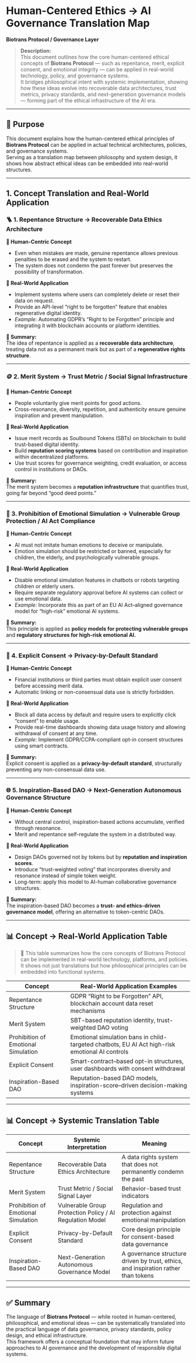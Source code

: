 # Human-Centered Ethics → AI Governance Translation Map  
**Biotrans Protocol / Governance Layer**

> **Description:**  
> This document outlines how the core human-centered ethical concepts of **Biotrans Protocol** — such as repentance, merit, explicit consent, and emotional integrity — can be applied in real-world technology, policy, and governance systems.  
> It bridges philosophical intent with systemic implementation, showing how these ideas evolve into recoverable data architectures, trust metrics, privacy standards, and next-generation governance models — forming part of the ethical infrastructure of the AI era.

---

## 📜 Purpose

This document explains how the human-centered ethical principles of **Biotrans Protocol** can be applied in actual technical architectures, policies, and governance systems.  
Serving as a translation map between philosophy and system design, it shows how abstract ethical ideas can be embedded into real-world structures.

---

## 1. Concept Translation and Real-World Application

### 🪜 1. Repentance Structure → Recoverable Data Ethics Architecture

**📜 Human-Centric Concept**  
- Even when mistakes are made, genuine repentance allows previous penalties to be erased and the system to restart.  
- The system does not condemn the past forever but preserves the possibility of transformation.

**🧠 Real-World Application**  
- Implement systems where users can completely delete or reset their data on request.  
- Provide an API-level “right to be forgotten” feature that enables regenerative digital identity.  
- *Example:* Automating GDPR’s “Right to be Forgotten” principle and integrating it with blockchain accounts or platform identities.

**📌 Summary:**  
The idea of repentance is applied as a **recoverable data architecture**, treating data not as a permanent mark but as part of a **regenerative rights structure**.

---

### 🪙 2. Merit System → Trust Metric / Social Signal Infrastructure

**📜 Human-Centric Concept**  
- People voluntarily give merit points for good actions.  
- Cross-resonance, diversity, repetition, and authenticity ensure genuine inspiration and prevent manipulation.

**🧠 Real-World Application**  
- Issue merit records as Soulbound Tokens (SBTs) on blockchain to build trust-based digital identity.  
- Build **reputation scoring systems** based on contribution and inspiration within decentralized platforms.  
- Use trust scores for governance weighting, credit evaluation, or access control in institutions or DAOs.

**📌 Summary:**  
The merit system becomes a **reputation infrastructure** that quantifies trust, going far beyond “good deed points.”

---

### 🛑 3. Prohibition of Emotional Simulation → Vulnerable Group Protection / AI Act Compliance

**📜 Human-Centric Concept**  
- AI must not imitate human emotions to deceive or manipulate.  
- Emotion simulation should be restricted or banned, especially for children, the elderly, and psychologically vulnerable groups.

**🧠 Real-World Application**  
- Disable emotional simulation features in chatbots or robots targeting children or elderly users.  
- Require separate regulatory approval before AI systems can collect or use emotional data.  
- *Example:* Incorporate this as part of an EU AI Act–aligned governance model for “high-risk” emotional AI systems.

**📌 Summary:**  
This principle is applied as **policy models for protecting vulnerable groups** and **regulatory structures for high-risk emotional AI.**

---

### 🔐 4. Explicit Consent → Privacy-by-Default Standard

**📜 Human-Centric Concept**  
- Financial institutions or third parties must obtain explicit user consent before accessing merit data.  
- Automatic linking or non-consensual data use is strictly forbidden.

**🧠 Real-World Application**  
- Block all data access by default and require users to explicitly click “consent” to enable usage.  
- Provide real-time dashboards showing data usage history and allowing withdrawal of consent at any time.  
- *Example:* Implement GDPR/CCPA-compliant opt-in consent structures using smart contracts.

**📌 Summary:**  
Explicit consent is applied as a **privacy-by-default standard**, structurally preventing any non-consensual data use.

---

### 🌐 5. Inspiration-Based DAO → Next-Generation Autonomous Governance Structure

**📜 Human-Centric Concept**  
- Without central control, inspiration-based actions accumulate, verified through resonance.  
- Merit and repentance self-regulate the system in a distributed way.

**🧠 Real-World Application**  
- Design DAOs governed not by tokens but by **reputation and inspiration scores**.  
- Introduce “trust-weighted voting” that incorporates diversity and resonance instead of simple token weight.  
- Long-term: apply this model to AI-human collaborative governance structures.

**📌 Summary:**  
The inspiration-based DAO becomes a **trust- and ethics-driven governance model**, offering an alternative to token-centric DAOs.

---

## 📊 Concept → Real-World Application Table

> 📌 This table summarizes how the core concepts of Biotrans Protocol can be implemented in real-world technology, platforms, and policies.  
> It shows not just translations but how philosophical principles can be embedded into functional systems.

| Concept | Real-World Application Examples |
|---------|-------------------------------|
| Repentance Structure | GDPR “Right to be Forgotten” API, blockchain account data reset mechanisms |
| Merit System | SBT-based reputation identity, trust-weighted DAO voting |
| Prohibition of Emotional Simulation | Emotional simulation bans in child-targeted chatbots, EU AI Act high-risk emotional AI controls |
| Explicit Consent | Smart-contract–based opt-in structures, user dashboards with consent withdrawal |
| Inspiration-Based DAO | Reputation-based DAO models, inspiration-score–driven decision-making systems |

---

## 📊 Concept → Systemic Translation Table

| Concept | Systemic Interpretation | Meaning |
|---------|-------------------------|---------|
| Repentance Structure | Recoverable Data Ethics Architecture | A data rights system that does not permanently condemn the past |
| Merit System | Trust Metric / Social Signal Layer | Behavior-based trust indicators |
| Prohibition of Emotional Simulation | Vulnerable Group Protection Policy / AI Regulation Model | Regulation and protection against emotional manipulation |
| Explicit Consent | Privacy-by-Default Standard | Core design principle for consent-based data governance |
| Inspiration-Based DAO | Next-Generation Autonomous Governance Model | A governance structure driven by trust, ethics, and inspiration rather than tokens |

---

## ✅ Summary

The language of **Biotrans Protocol** — while rooted in human-centered, philosophical, and emotional ideas — can be systematically translated into the practical language of data governance, privacy standards, policy design, and ethical infrastructure.  
This framework offers a conceptual foundation that may inform future approaches to AI governance and the development of responsible digital systems.
